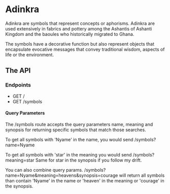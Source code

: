# Adinkra
Adinkra are symbols that represent concepts or aphorisms. Adinkra are used extensively in fabrics and pottery among the Ashantis of Ashanti Kingdom and the baoules who historically migrated to Ghana.

The symbols have a decorative function but also represent objects that encapsulate evocative messages that convey traditional wisdom, aspects of life or the environment.

## The API

### Endpoints

- GET /
- GET /symbols

#### Query Parameters

The /symbols route accepts the query parameters name, meaning and synopsis for returning specific symbols that match those searches.

To get all symbols with 'Nyame' in the name, you would send /symbols?name=Nyame

To get all symbols with 'star' in the meaning you would send /symbols?meaning=star
Same for star in the synopsis if you follow my drift.

You can also combine query params. 
/symbols?name=Nyame&meaning=heavens&synopsis=courage will return all symbols than contain 'Nyame' in the name or 'heaven' in the meaning or 'courage' in the synopsis.